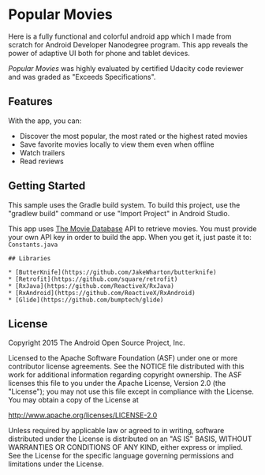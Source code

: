 Popular Movies
===================================

Here is a fully functional and colorful android app which I made from scratch for Android Developer Nanodegree program.
This app reveals the power of adaptive UI both for phone and tablet devices.

*Popular Movies* was highly evaluated by certified Udacity code reviewer and was graded as "Exceeds Specifications".

## Features

With the app, you can:
* Discover the most popular, the most rated or the highest rated movies
* Save favorite movies locally to view them even when offline
* Watch trailers
* Read reviews


Getting Started
---------------
This sample uses the Gradle build system.  To build this project, use the
"gradlew build" command or use "Import Project" in Android Studio.

This app uses [The Movie Database](https://www.themoviedb.org/documentation/api) API to retrieve movies.
You must provide your own API key in order to build the app. When you get it, just paste it to:
    ```
    Constants.java
    ```

    ## Libraries

    * [ButterKnife](https://github.com/JakeWharton/butterknife)
    * [Retrofit](https://github.com/square/retrofit)
    * [RxJava](https://github.com/ReactiveX/RxJava)
    * [RxAndroid](https://github.com/ReactiveX/RxAndroid)
    * [Glide](https://github.com/bumptech/glide)

License
-------
Copyright 2015 The Android Open Source Project, Inc.

Licensed to the Apache Software Foundation (ASF) under one or more contributor
license agreements.  See the NOTICE file distributed with this work for
additional information regarding copyright ownership.  The ASF licenses this
file to you under the Apache License, Version 2.0 (the "License"); you may not
use this file except in compliance with the License.  You may obtain a copy of
the License at

http://www.apache.org/licenses/LICENSE-2.0

Unless required by applicable law or agreed to in writing, software
distributed under the License is distributed on an "AS IS" BASIS, WITHOUT
WARRANTIES OR CONDITIONS OF ANY KIND, either express or implied.  See the
License for the specific language governing permissions and limitations under
the License.
